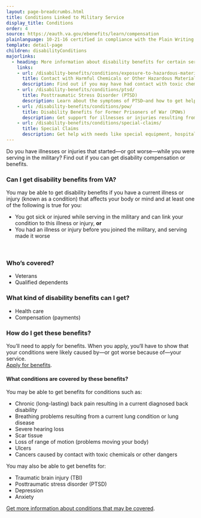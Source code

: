 ```yaml
---
layout: page-breadcrumbs.html
title: Conditions Linked to Military Service
display_title: Conditions
order: 4
source: https://eauth.va.gov/ebenefits/learn/compensation
plainlanguage: 10-21-16 certified in compliance with the Plain Writing Act
template: detail-page
children: disabilityConditions
majorlinks:
  - heading: More information about disability benefits for certain service-connected conditions
    links:
    - url: /disability-benefits/conditions/exposure-to-hazardous-materials/
      title: Contact with Harmful Chemicals or Other Hazardous Materials
      description: Find out if you may have had contact with toxic chemicals or other dangers (like Agent Orange or radiation)—and what to do if you have.
    - url: /disability-benefits/conditions/ptsd/
      title: Posttraumatic Stress Disorder (PTSD)
      description: Learn about the symptoms of PTSD—and how to get help.
    - url: /disability-benefits/conditions/pow/
      title: Disability Benefits for Former Prisoners of War (POWs)
      description: Get support for illnesses or injuries resulting from your time in captivity.
    - url: /disability-benefits/conditions/special-claims/
      title: Special Claims
      description: Get help with needs like special equipment, hospital or rehab care, dental care, being unable to work, and more.
---
```


<div itemscope itemtype="http://schema.org/FAQPage">
<div itemprop="description" class="va-introtext">

Do you have illnesses or injuries that started—or got worse—while you were serving in the military?  Find out if you can  get disability compensation or benefits.

</div>

<div class="feature" markdown="1" itemscope itemtype="http://schema.org/Question">

<h3 itemprop="name">Can I get disability benefits from VA?</h3>
<div itemprop="acceptedAnswer" itemscope itemtype="http://schema.org/Answer">
<div itemprop="text">

You may be able to get disability benefits if you have a current illness or injury (known as a condition) that affects your body or mind and at least one of the following is true for you:
- You got sick or injured while serving in the military and can link your condition to this illness or injury, 
 **or**
- You had an illness or injury before you joined the military, and serving made it worse

<br>
</div>
</div>

<div itemscope itemtype="http://schema.org/Question">

<h3 itemprop="name">Who’s covered?</h3>
<div itemprop="acceptedAnswer" itemscope itemtype="http://schema.org/Answer">
<div itemprop="text">

- Veterans
- Qualified dependents

</div>
</div>
</div>
</div>

<div itemscope itemtype="http://schema.org/Question">

<h3 itemprop="name">What kind of disability benefits can I get?</h3>
<div itemprop="acceptedAnswer" itemscope itemtype="http://schema.org/Answer">
<div itemprop="text">

- Health care
- Compensation (payments)

</div>
</div>
</div>

<div itemscope itemtype="http://schema.org/Question">

<h3 itemprop="name">How do I get these benefits?</h3>
<div itemprop="acceptedAnswer" itemscope itemtype="http://schema.org/Answer">
<div itemprop="text">

You’ll need to apply for benefits. When you apply, you‘ll have to show that your conditions were likely caused by—or got worse because of—your service. <br>
[Apply for benefits](/disability-benefits/apply/).

<div itemscope itemtype="http://schema.org/Question">

<h4 itemprop="name">What conditions are covered by these benefits?</h4>
<div itemprop="acceptedAnswer" itemscope itemtype="http://schema.org/Answer">
<div itemprop="text">

You may be able to get benefits for conditions such as:

- Chronic (long-lasting) back pain resulting in a current diagnosed back disability
- Breathing problems resulting from a current lung condition or lung disease
- Severe hearing loss
- Scar tissue
- Loss of range of motion (problems moving your body)
- Ulcers
- Cancers caused by contact with toxic chemicals or other dangers

You may also be able to get benefits for:

- Traumatic brain injury (TBI)
- Posttraumatic stress disorder (PTSD) 
- Depression
- Anxiety


[Get more information about conditions that may be covered](https://www.benefits.va.gov/compensation/dbq_ListBySymptom.asp).

</div>
</div>
</div>
</div>
